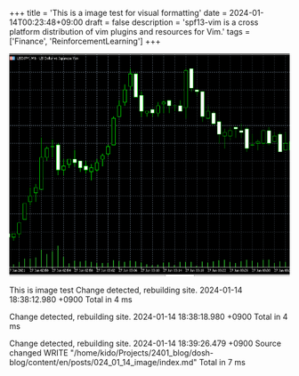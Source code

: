 +++
title = 'This is a image test for visual formatting'
date = 2024-01-14T00:23:48+09:00
draft = false
description = 'spf13-vim is a cross platform distribution of vim plugins and resources for Vim.'
tags = ['Finance', 'ReinforcementLearning']
+++

![hogehogehoge](cover.png)

This is image test
Change detected, rebuilding site.
2024-01-14 18:38:12.980 +0900
Total in 4 ms

Change detected, rebuilding site.
2024-01-14 18:38:18.980 +0900
Total in 4 ms

Change detected, rebuilding site.
2024-01-14 18:39:26.479 +0900
Source changed WRITE         "/home/kido/Projects/2401_blog/dosh-blog/content/en/posts/024_01_14_image/index.md"
Total in 7 ms
